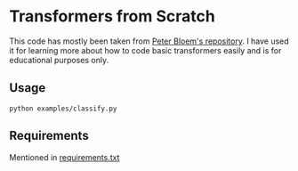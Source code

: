 # Transformers from Scratch

This code has mostly been taken from [Peter Bloem's repository](https://github.com/pbloem/former). I have used it for learning more about how to code basic transformers easily and is for educational purposes only.

## Usage
`python examples/classify.py`

## Requirements
Mentioned in [requirements.txt](requirements.txt)
